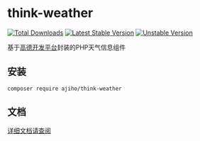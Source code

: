 # think-weather
[![Total Downloads]](https://packagist.org/packages/ajiho/think-weather)
[![Latest Stable Version]](https://packagist.org/packages/ajiho/think-weather)
[![Unstable Version]](https://packagist.org/packages/ajiho/think-weather)


基于[高德开发平台](https://console.amap.com/dev/id/phone)封装的PHP天气信息组件

## 安装


```shell
composer require ajiho/think-weather
```

## 文档

[详细文档请查阅](https://console.amap.com/dev/id/phone)


[Total Downloads]: https://img.shields.io/packagist/dt/ajiho/think-weather.svg?style=flat-square
[Latest Stable Version]: https://img.shields.io/packagist/v/ajiho/think-weather.svg?style=flat-square
[Unstable Version]: https://img.shields.io/packagist/vpre/ajiho/think-weather.svg?style=flat-square
